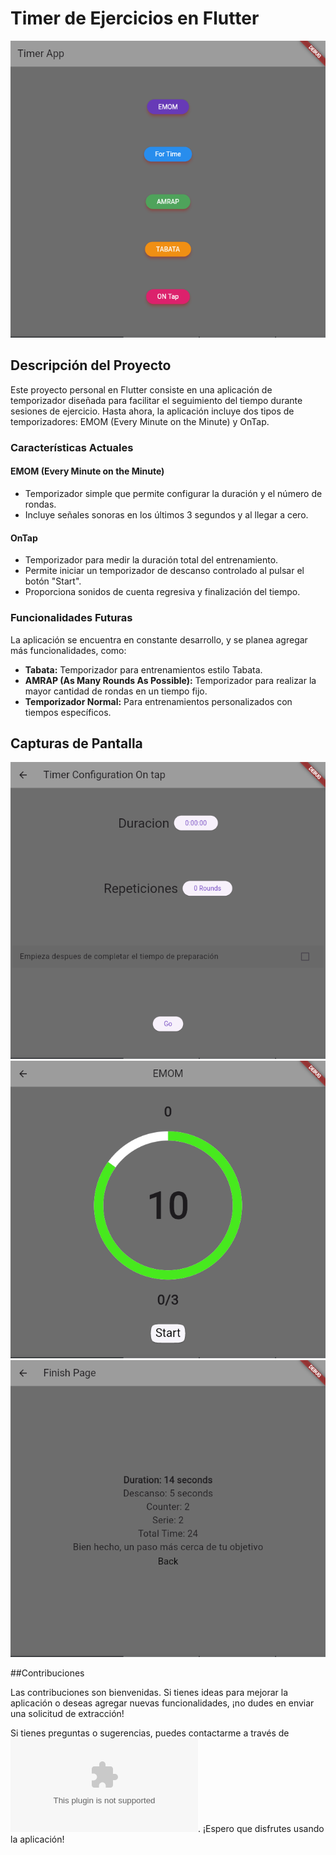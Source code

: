 # Timer de Ejercicios en Flutter

![Timer App](assets/Imagenes_readme/Inicio.png)

## Descripción del Proyecto

Este proyecto personal en Flutter consiste en una aplicación de temporizador diseñada para facilitar el seguimiento del tiempo durante sesiones de ejercicio. Hasta ahora, la aplicación incluye dos tipos de temporizadores: EMOM (Every Minute on the Minute) y OnTap.

### Características Actuales

#### EMOM (Every Minute on the Minute)
- Temporizador simple que permite configurar la duración y el número de rondas.
- Incluye señales sonoras en los últimos 3 segundos y al llegar a cero.

#### OnTap
- Temporizador para medir la duración total del entrenamiento.
- Permite iniciar un temporizador de descanso controlado al pulsar el botón "Start".
- Proporciona sonidos de cuenta regresiva y finalización del tiempo.

### Funcionalidades Futuras
La aplicación se encuentra en constante desarrollo, y se planea agregar más funcionalidades, como:

- **Tabata:** Temporizador para entrenamientos estilo Tabata.
- **AMRAP (As Many Rounds As Possible):** Temporizador para realizar la mayor cantidad de rondas en un tiempo fijo.
- **Temporizador Normal:** Para entrenamientos personalizados con tiempos específicos.

## Capturas de Pantalla

![Captura de Pantalla 1](assets/Imagenes_readme/ontapconfig.png)
![Captura de Pantalla 2](assets/Imagenes_readme/emom_timer.png)
![Captura de Pantalla 3](assets/Imagenes_readme/finsh_page.png)


##Contribuciones

Las contribuciones son bienvenidas. Si tienes ideas para mejorar la aplicación o deseas agregar nuevas funcionalidades, ¡no dudes en enviar una solicitud de extracción!


Si tienes preguntas o sugerencias, puedes contactarme a través de ![correo electrónico](ghonoresmurray@gmail.com). ¡Espero que disfrutes usando la aplicación!

